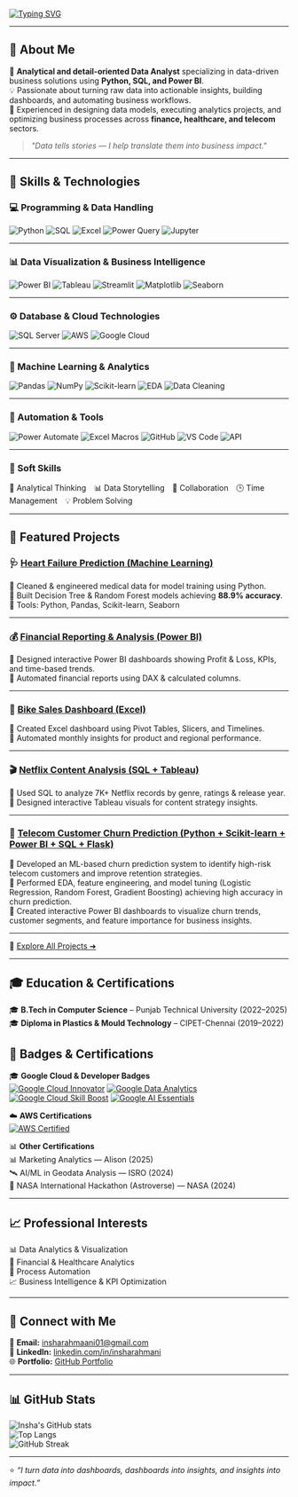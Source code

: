 <!-- Typing Animation -->
[![Typing SVG](https://readme-typing-svg.demolab.com?font=Fira+Code&pause=1000&color=E91E63&width=435&lines=Hi+%F0%9F%91%8B%2C+I'm+Insha+Rahmani;Data+Analyst+%7C+Python+%7C+SQL+%7C+Power+BI;Turning+Data+Into+Business+Insights)](https://git.io/typing-svg)

---

## 💫 About Me  
🎯 **Analytical and detail-oriented Data Analyst** specializing in data-driven business solutions using **Python, SQL, and Power BI**.  
💡 Passionate about turning raw data into actionable insights, building dashboards, and automating business workflows.  
🚀 Experienced in designing data models, executing analytics projects, and optimizing business processes across **finance, healthcare, and telecom** sectors.  

> *"Data tells stories — I help translate them into business impact."*

---

## 🧠 Skills & Technologies  

### 💻 Programming & Data Handling  
![Python](https://img.shields.io/badge/Python-3776AB?style=for-the-badge&logo=python&logoColor=white)
![SQL](https://img.shields.io/badge/SQL-003B57?style=for-the-badge&logo=database&logoColor=white)
![Excel](https://img.shields.io/badge/Excel-217346?style=for-the-badge&logo=microsoftexcel&logoColor=white)
![Power Query](https://img.shields.io/badge/Power%20Query-0078D4?style=for-the-badge&logo=microsoft&logoColor=white)
![Jupyter](https://img.shields.io/badge/Jupyter-F37626?style=for-the-badge&logo=jupyter&logoColor=white)

---

### 📊 Data Visualization & Business Intelligence  
![Power BI](https://img.shields.io/badge/Power%20BI-F2C811?style=for-the-badge&logo=powerbi&logoColor=black)
![Tableau](https://img.shields.io/badge/Tableau-E97627?style=for-the-badge&logo=tableau&logoColor=white)
![Streamlit](https://img.shields.io/badge/Streamlit-FF4B4B?style=for-the-badge&logo=streamlit&logoColor=white)
![Matplotlib](https://img.shields.io/badge/Matplotlib-11557C?style=for-the-badge&logo=python&logoColor=white)
![Seaborn](https://img.shields.io/badge/Seaborn-4C8CBF?style=for-the-badge&logo=python&logoColor=white)

---

### ⚙️ Database & Cloud Technologies  
![SQL Server](https://img.shields.io/badge/SQL%20Server-CC2927?style=for-the-badge&logo=microsoftsqlserver&logoColor=white)
![AWS](https://img.shields.io/badge/AWS-FF9900?style=for-the-badge&logo=amazonaws&logoColor=white)
![Google Cloud](https://img.shields.io/badge/Google%20Cloud-4285F4?style=for-the-badge&logo=googlecloud&logoColor=white)

---

### 🤖 Machine Learning & Analytics  
![Pandas](https://img.shields.io/badge/Pandas-150458?style=for-the-badge&logo=pandas&logoColor=white)
![NumPy](https://img.shields.io/badge/NumPy-013243?style=for-the-badge&logo=numpy&logoColor=white)
![Scikit-learn](https://img.shields.io/badge/Scikit--learn-F7931E?style=for-the-badge&logo=scikitlearn&logoColor=white)
![EDA](https://img.shields.io/badge/Exploratory%20Data%20Analysis-2C3E50?style=for-the-badge&logo=python&logoColor=white)
![Data Cleaning](https://img.shields.io/badge/Data%20Cleaning-4CAF50?style=for-the-badge&logo=python&logoColor=white)

---

### 🧩 Automation & Tools  
![Power Automate](https://img.shields.io/badge/Power%20Automate-0066FF?style=for-the-badge&logo=powerautomate&logoColor=white)
![Excel Macros](https://img.shields.io/badge/Excel%20Macros-217346?style=for-the-badge&logo=microsoftexcel&logoColor=white)
![GitHub](https://img.shields.io/badge/GitHub-181717?style=for-the-badge&logo=github&logoColor=white)
![VS Code](https://img.shields.io/badge/VS%20Code-0078D7?style=for-the-badge&logo=visualstudiocode&logoColor=white)
![API](https://img.shields.io/badge/API%20Integration-FF5722?style=for-the-badge&logo=postman&logoColor=white)

---

### 💬 Soft Skills  
🧠 Analytical Thinking 📊 Data Storytelling 🤝 Collaboration 🕒 Time Management 💡 Problem Solving  

---
## 🚀 Featured Projects  

### 🩺 [Heart Failure Prediction (Machine Learning)](https://github.com/insharahmani/Heart-Failure-Prediction)
🔹 Cleaned & engineered medical data for model training using Python.  
🔹 Built Decision Tree & Random Forest models achieving **88.9% accuracy**.  
🔹 Tools: Python, Pandas, Scikit-learn, Seaborn  

---

### 💰 [Financial Reporting & Analysis (Power BI)](https://github.com/insharahmani/Finance-Report-and-Analytics)
🔹 Designed interactive Power BI dashboards showing Profit & Loss, KPIs, and time-based trends.  
🔹 Automated financial reports using DAX & calculated columns.  

---

### 🚴 [Bike Sales Dashboard (Excel)](https://github.com/insharahmani/Bikes-Sales-Dashboard)
🔹 Created Excel dashboard using Pivot Tables, Slicers, and Timelines.  
🔹 Automated monthly insights for product and regional performance.  

---

### 🎬 [Netflix Content Analysis (SQL + Tableau)](https://github.com/insharahmani/Netflix_Content_Analysis_SQL_Tableau_Excel)
🔹 Used SQL to analyze 7K+ Netflix records by genre, ratings & release year.  
🔹 Designed interactive Tableau visuals for content strategy insights.  

---

###  📶 [Telecom Customer Churn Prediction (Python + Scikit-learn + Power BI + SQL + Flask)](https://github.com/insharahmani/Telecom_Customer_Churn_Prediction)
🔹 Developed an ML-based churn prediction system to identify high-risk telecom customers and improve retention strategies.  
🔹 Performed EDA, feature engineering, and model tuning (Logistic Regression, Random Forest, Gradient Boosting) achieving high accuracy in churn prediction.  
🔹 Created interactive Power BI dashboards to visualize churn trends, customer segments, and feature importance for business insights.  

---

🎯 [Explore All Projects ➜](https://github.com/insharahmani?tab=repositories)

---

## 🎓 Education & Certifications  

🎓 **B.Tech in Computer Science** – Punjab Technical University (2022–2025)  
🎓 **Diploma in Plastics & Mould Technology** – CIPET-Chennai (2019–2022)  

## 🏅 Badges & Certifications  

🎓 **Google Cloud & Developer Badges**  
[![Google Cloud Innovator](https://img.shields.io/badge/Google%20Cloud%20Innovator-4285F4?style=for-the-badge&logo=googlecloud&logoColor=white)](https://developers.google.com/profile/badges/community/innovators/cloud/2021_member)
[![Google Data Analytics](https://img.shields.io/badge/Google%20Data%20Analytics-34A853?style=for-the-badge&logo=google&logoColor=white)](https://www.credly.com/org/google/badge/google-data-analytics)
[![Google Cloud Skill Boost](https://img.shields.io/badge/Google%20Cloud%20Skill%20Boost-4285F4?style=for-the-badge&logo=googlecloud&logoColor=white)](https://cloudskillsboost.google)
[![Google AI Essentials](https://img.shields.io/badge/Google%20AI%20Essentials-0F9D58?style=for-the-badge&logo=google&logoColor=white)](https://www.credly.com/badges)

☁️ **AWS Certifications**  
[![AWS Certified](https://img.shields.io/badge/AWS%20Data%20Analytics-FF9900?style=for-the-badge&logo=amazonaws&logoColor=white)](https://aws.amazon.com/training/)

📊 **Other Certifications**    
📊 Marketing Analytics — Alison (2025)  
🛰 AI/ML in Geodata Analysis — ISRO (2024)  
🚀 NASA International Hackathon (Astroverse) — NASA (2024)

---

## 📈 Professional Interests  
📊 Data Analytics & Visualization  
🧮 Financial & Healthcare Analytics  
🤖 Process Automation  
📈 Business Intelligence & KPI Optimization  

---

## 🤝 Connect with Me  

📩 **Email:** insharahmaani01@gmail.com  
🔗 **LinkedIn:** [linkedin.com/in/insharahmani](https://linkedin.com/in/insharahmani)  
🌐 **Portfolio:** [GitHub Portfolio](https://github.com/insharahmani)  

---

## 📊 GitHub Stats  

![Insha's GitHub stats](https://github-readme-stats.vercel.app/api?username=insharahmani&show_icons=true&theme=tokyonight)  
![Top Langs](https://github-readme-stats.vercel.app/api/top-langs/?username=insharahmani&layout=compact&theme=tokyonight)  
![GitHub Streak](https://streak-stats.demolab.com?user=insharahmani&theme=tokyonight)

---

⭐ *“I turn data into dashboards, dashboards into insights, and insights into impact.”*

